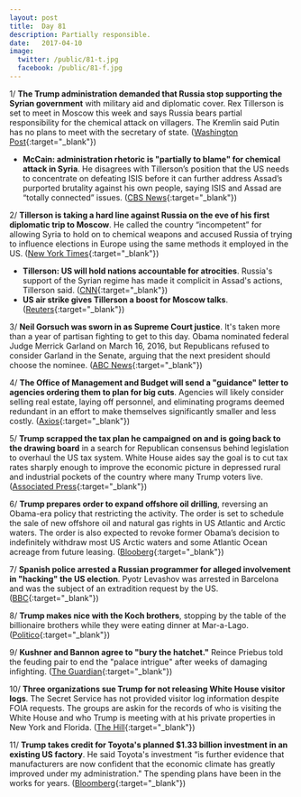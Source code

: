 ```yaml
---
layout: post
title:  Day 81
description: Partially responsible.
date:   2017-04-10
image:
  twitter: /public/81-t.jpg
  facebook: /public/81-f.jpg
---
```


1/ **The Trump administration demanded that Russia stop supporting the Syrian government** with military aid and diplomatic cover. Rex Tillerson is set to meet in Moscow this week and says Russia bears partial responsibility for the chemical attack on villagers. The Kremlin said Putin has no plans to meet with the secretary of state. ([Washington Post](https://www.washingtonpost.com/world/national-security/trump-officials-tell-russia-to-drop-its-support-for-syrias-assad/2017/04/09/c179d3ba-4713-440b-8192-a2838019554d_story.html){:target="_blank"})

* **McCain: administration rhetoric is "partially to blame" for chemical attack in Syria**. He disagrees with Tillerson’s position that the US needs to concentrate on defeating ISIS before it can further address Assad’s purported brutality against his own people, saying ISIS and Assad are “totally connected” issues. ([CBS News](http://www.cbsnews.com/news/mccain-says-administration-partially-to-blame-for-chemical-attack-in-syria/){:target="_blank"})

2/ **Tillerson is taking a hard line against Russia on the eve of his first diplomatic trip to Moscow**. He called the country “incompetent” for allowing Syria to hold on to chemical weapons and accused Russia of trying to influence elections in Europe using the same methods it employed in the US. ([New York Times](https://www.nytimes.com/2017/04/09/us/politics/tillerson-russia-syria-chemical-weapons.html?_r=0){:target="_blank"})

* **Tillerson: US will hold nations accountable for atrocities**. Russia's support of the Syrian regime has made it complicit in Assad's actions, Tillerson said. ([CNN](http://www.cnn.com/2017/04/10/politics/syria-russia-iran-missile-strikes/){:target="_blank"})
* **US air strike gives Tillerson a boost for Moscow talks**. ([Reuters](http://www.reuters.com/article/us-usa-russia-tillerson-idUSKBN17C0D4){:target="_blank"})

3/ **Neil Gorsuch was sworn in as Supreme Court justice**. It's taken more than a year of partisan fighting to get to this day. Obama nominated federal Judge Merrick Garland on March 16, 2016, but Republicans refused to consider Garland in the Senate, arguing that the next president should choose the nominee. ([ABC News](http://abcnews.go.com/Politics/neil-gorsuch-sworn-supreme-court-justice/story?id=46699857){:target="_blank"})

4/ **The Office of Management and Budget will send a "guidance" letter to agencies ordering them to plan for big cuts**. Agencies will likely consider selling real estate, laying off personnel, and eliminating programs deemed redundant in an effort to make themselves significantly smaller and less costly. ([Axios](https://www.axios.com/mulvaney-will-order-agencies-to-plan-for-big-cuts-2352708352.html){:target="_blank"})

5/ **Trump scrapped the tax plan he campaigned on and is going back to the drawing board** in a search for Republican consensus behind legislation to overhaul the US tax system. White House aides say the goal is to cut tax rates sharply enough to improve the economic picture in depressed rural and industrial pockets of the country where many Trump voters live. ([Associated Press](http://hosted.ap.org/dynamic/stories/U/US_TRUMP_TAXES){:target="_blank"})

6/ **Trump prepares order to expand offshore oil drilling**, reversing an Obama-era policy that restricting the activity. The order is set to schedule the sale of new offshore oil and natural gas rights in US Atlantic and Arctic waters. The order is also expected to revoke former Obama’s decision to indefinitely withdraw most US Arctic waters and some Atlantic Ocean acreage from future leasing. ([Blooberg](https://www.bloomberg.com/politics/articles/2017-04-06/trump-said-to-ready-order-to-expand-oil-drilling-in-u-s-waters){:target="_blank"})

7/ **Spanish police arrested a Russian programmer for alleged involvement in "hacking" the US election**. Pyotr Levashov was arrested in Barcelona and was the subject of an extradition request by the US. ([BBC](http://www.bbc.com/news/technology-39553250){:target="_blank"})

8/ **Trump makes nice with the Koch brothers**, stopping by the table of the billionaire brothers while they were eating dinner at Mar-a-Lago. ([Politico](http://www.politico.com/story/2017/04/donald-trump-david-bill-koch-brothers-237059){:target="_blank"})

9/ **Kushner and Bannon agree to "bury the hatchet."** Reince Priebus told the feuding pair to end the "palace intrigue" after weeks of damaging infighting. ([The Guardian](https://www.theguardian.com/us-news/2017/apr/09/bannon-and-kushner-agree-to-bury-the-hatchet-after-white-house-peace-talks){:target="_blank"})

10/ **Three organizations sue Trump for not releasing White House visitor logs**. The Secret Service has not provided visitor log information despite FOIA requests. The groups are askin for the records of who is visiting the White House and who Trump is meeting with at his private properties in New York and Florida. ([The Hill](http://thehill.com/homenews/administration/328058-dhs-sued-for-not-releasing-white-house-visitor-logs){:target="_blank"})

11/ **Trump takes credit for Toyota's planned $1.33 billion investment in an existing US factory**. He said Toyota's investment “is further evidence that manufacturers are now confident that the economic climate has greatly improved under my administration." The spending plans have been in the works for years. ([Bloomberg](https://www.bloomberg.com/politics/articles/2017-04-10/trump-takes-credit-as-toyota-spends-1-33-billion-on-camry-plant){:target="_blank"})
